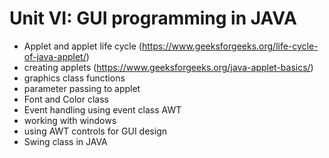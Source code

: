 # Unit VI: GUI programming in JAVA
- Applet and applet life cycle (https://www.geeksforgeeks.org/life-cycle-of-java-applet/)
- creating applets (https://www.geeksforgeeks.org/java-applet-basics/)
- graphics class functions
- parameter passing to applet
- Font and Color class
- Event handling using event class AWT
- working with windows
- using AWT controls for GUI design
- Swing class in JAVA
